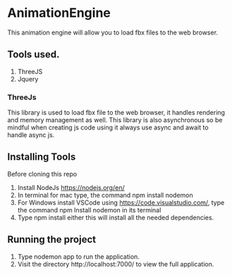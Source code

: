 # AnimationEngine
This animation engine will allow you to load fbx files to the web browser.

## Tools used.

1. ThreeJS
2. Jquery

### ThreeJs
This library is used to load fbx file to the web browser, it handles rendering and memory management as well. This library is also asynchronous so be mindful when creating js code using it always use async and await to handle async js.

## Installing Tools 

Before cloning this repo

1. Install NodeJs https://nodejs.org/en/
2. In terminal for mac type, the command npm install nodemon
3. For Windows install VSCode using https://code.visualstudio.com/, type the command npm Install nodemon in its terminal
4. Type npm install either this will install all the needed dependencies.

## Running the project
1. Type nodemon app to run the application.
2. Visit the directory http://localhost:7000/ to view the full application.
    

